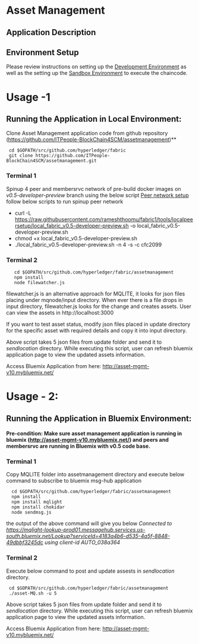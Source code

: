 # Asset Management

## Application Description

## Environment Setup

Please review instructions on setting up the [Development Environment](https://github.com/hyperledger/fabric/blob/master/docs/dev-setup/devenv.md) as well as the setting up the [Sandbox Environment](https://github.com/hyperledger/fabric/blob/master/docs/Setup/Chaincode-setup.md) to execute the chaincode.
# Usage -1 

## Running the Application in Local Environment:

Clone Asset Management application code from github repository (https://github.com/ITPeople-BlockChain4SCM/assetmanagement)**
```
 cd $GOPATH/src/github.com/hyperledger/fabric
 git clone https://github.com/ITPeople-BlockChain4SCM/assetmanagement.git
```
### Terminal 1

Spinup 4 peer and membersrvc network of pre-build docker images on *v0.5-developer-preview* branch using the below script [Peer network setup](https://raw.githubusercontent.com/rameshthoomu/fabric1/tools/localpeersetup/local_fabric_v0.5-developer-preview.sh)
follow below scripts to run spinup peer network

 * curl -L https://raw.githubusercontent.com/rameshthoomu/fabric1/tools/localpeersetup/local_fabric_v0.5-developer-preview.sh -o local_fabric_v0.5-developer-preview.sh
 * chmod +x local_fabric_v0.5-developer-preview.sh
 * ./local_fabric_v0.5-developer-preview.sh -n 4 -s -c cfc2099

### Terminal 2

```
   cd $GOPATH/src/github.com/hyperledger/fabric/assetmanagement
   npm install
   node filewatcher.js
```
filewatcher.js is an alternative approach for MQLITE, it looks for json files placing under mqnode/input directory. When ever there is a file drops in input directory, filewatcher.js looks for the change and creates assets. User can view the assets in http://localhost:3000

If you want to test asset status, modify json files placed in update directory for the specific asset with required details and copy it into input directory. 

Above script takes 5 json files from update folder and send it to *sendlocation* directory. While executing this script, user can refresh bluemix application page to view the updated assets information.

Access Bluemix Application from here: http://asset-mgmt-v10.mybluemix.net/


# Usage - 2:

## Running the Application in Bluemix Environment:

#### Pre-condition: Make sure asset management application is running in bluemix (http://asset-mgmt-v10.mybluemix.net/) and peers and membersrvc are running in Bluemix with v0.5 code base.

### Terminal 1

Copy MQLITE folder into assetmanagement directory and execute below command to subscribe to bluemix msg-hub application
```
  cd $GOPATH/src/github.com/hyperledger/fabric/assetmanagement
  npm install
  npm install mqlight
  npm install chokidar
  node sendmsg.js 
```
the output of the above command will give you below *Connected to https://mqlight-lookup-prod01.messagehub.services.us-south.bluemix.net/Lookup?serviceId=4183a4b6-d535-4a5f-8848-49dbbf3245dc using client-id AUTO_038a364*

### Terminal 2
Execute below command to post and update assests in *sendlocation* directory.

```
 cd $GOPATH/src/github.com/hyperledger/fabric/assetmanagement
 ./asset-MQ.sh -u 5
```
Above script takes 5 json files from update folder and send it to *sendlocation* directory. While executing this script, user can refresh bluemix application page to view the updated assets information.

Access Bluemix Application from here: http://asset-mgmt-v10.mybluemix.net/
